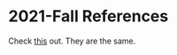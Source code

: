 # 2021-Fall References

Check [this](/CE303-OS/2025-Spring/References/ "2025-Spring References") out. They are the same.